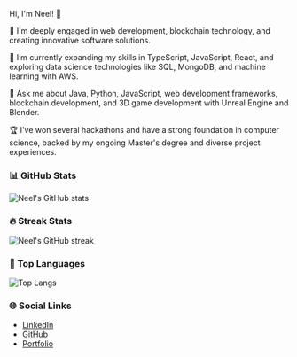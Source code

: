 Hi, I'm Neel! 👋

🔭 I'm deeply engaged in web development, blockchain technology, and creating innovative software solutions.

🌱 I’m currently expanding my skills in TypeScript, JavaScript, React, and exploring data science technologies like SQL, MongoDB, and machine learning with AWS.

💬 Ask me about Java, Python, JavaScript, web development frameworks, blockchain development, and 3D game development with Unreal Engine and Blender.

🏆 I've won several hackathons and have a strong foundation in computer science, backed by my ongoing Master's degree and diverse project experiences.

### 📊 GitHub Stats
![Neel's GitHub stats](https://github-readme-stats.vercel.app/api?username=Neel-Dandiwala&show_icons=true&theme=blue-green)

### 🔥 Streak Stats
![Neel's GitHub streak](https://github-readme-streak-stats.herokuapp.com/?user=Neel-Dandiwala&theme=blue-green)

### 🚀 Top Languages
![Top Langs](https://github-readme-stats.vercel.app/api/top-langs/?username=Neel-Dandiwala&layout=compact&theme=blue-green)

### 🌐 Social Links
- [LinkedIn](https://www.linkedin.com/in/neel-dandiwala/)
- [GitHub](https://github.com/Neel-Dandiwala)
- [Portfolio](https://www.neeldandiwala.com)
